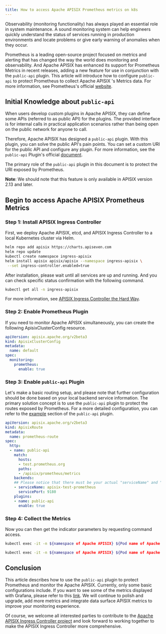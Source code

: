 ```yaml
---
title: How to access Apache APISIX Prometheus metrics on k8s
---
```


<!--
#
# Licensed to the Apache Software Foundation (ASF) under one or more
# contributor license agreements.  See the NOTICE file distributed with
# this work for additional information regarding copyright ownership.
# The ASF licenses this file to You under the Apache License, Version 2.0
# (the "License"); you may not use this file except in compliance with
# the License.  You may obtain a copy of the License at
#
#     http://www.apache.org/licenses/LICENSE-2.0
#
# Unless required by applicable law or agreed to in writing, software
# distributed under the License is distributed on an "AS IS" BASIS,
# WITHOUT WARRANTIES OR CONDITIONS OF ANY KIND, either express or implied.
# See the License for the specific language governing permissions and
# limitations under the License.
#
-->

Observability (monitoring functionality) has always played an essential role in system maintenance. A sound monitoring system can help engineers quickly understand the status of services running in production environments and locate problems or give early warning of anomalies when they occur.

Prometheus is a leading open-source project focused on metrics and alerting that has changed the way the world does monitoring and observability. And Apache APISIX has enhanced its support for Prometheus Metrics in recent releases, adding a new feature for use in conjunction with the `public-api` plugin. This article will introduce how to configure `public-api` to protect Prometheus to collect Apache APISIX 's Metrics data. For more information, see Prometheus's official [website](https://prometheus.io/).

## Initial Knowledge about `public-api`

When users develop custom plugins in Apache APISIX, they can define some APIs (referred to as public API) for the plugins. The provided interface is for internal calls in practical application scenarios rather than being open on the public network for anyone to call.

Therefore, Apache APISIX has designed a `public-api` plugin. With this plugin, you can solve the public API's pain points. You can set a custom URI for the public API and configure any plugin. For more information, see the `public-api` Plugin's official [document](https://apisix.apache.org/docs/apisix/plugins/public-api/).

The primary role of the `public-api` plugin in this document is to protect the URI exposed by Prometheus.

**Note**: We should note that this feature is only available in APISIX version 2.13 and later.

## Begin to access Apache APISIX Prometheus Metrics

### Step 1: Install APISIX Ingress Controller

First, we deploy Apache APISIX, etcd, and APISIX Ingress Controller to a local Kubernetes cluster via Helm.

```sh
helm repo add apisix https://charts.apiseven.com
helm repo update
kubectl create namespace ingress-apisix
helm install apisix apisix/apisix --namespace ingress-apisix \
 --set ingress-controller.enabled=true
```

After installation, please wait until all services are up and running. And you can check specific status confirmation with the following command.

```sh
kubectl get all -n ingress-apisix
```

For more information, see [APISIX Ingress Controller the Hard Way](https://apisix.apache.org/docs/ingress-controller/practices/the-hard-way).

### Step 2: Enable Prometheus Plugin

If you need to monitor Apache APISIX simultaneously, you can create the following ApisixClusterConfig resource.

```yaml
apiVersion: apisix.apache.org/v2beta3
kind: ApisixClusterConfig
metadata:
  name: default
spec:
  monitoring:
    prometheus:
      enable: true
```

### Step 3: Enable `public-api` Plugin

Let's make a basic routing setup, and please note that further configuration should be done based on your local backend service information. The primary solution concept is to use the `public-api` plugin to protect the routes exposed by Prometheus. For a more detailed configuration, you can refer to the [example](https://apisix.apache.org/zh/docs/apisix/plugins/public-api/#example) section of the `public-api` plugin.

```yaml
apiVersion: apisix.apache.org/v2beta3
kind: ApisixRoute
metadata:
  name: prometheus-route
spec:
  http:
  - name: public-api
    match:
      hosts:
      - test.prometheus.org
      paths:
      - /apisix/prometheus/metrics
    backends:
    ## Please notice that there must be your actual "serviceName" and "servicePort"
    - serviceName: apisix-test-prometheus
      servicePort: 9180
    plugins:
    - name: public-api
      enable: true
```

### Step 4: Collect the Metrics

Now you can then get the indicator parameters by requesting command access.

```sh
kubectl exec -it -n ${namespace of Apache APISIX} ${Pod name of Apache APISIX} -- curl http://127.0.0.1:9180/apisix/admin/routes -H 'X-API-Key: edd1c9f034335f136f87ad84b625c8f1'

kubectl exec -it -n ${namespace of Apache APISIX} ${Pod name of Apache APISIX} -- curl http://127.0.0.1:9080/headers -H 'Host: test.prometheus.org'
```

## Conclusion

This article describes how to use the `public-api` plugin to protect Prometheus and monitor the Apache APISIX. Currently, only some basic configurations include. If you want to see some of the metrics displayed with Grafana, please refer to this [link](https://apisix.apache.org/zh/blog/2021/12/13/monitor-apisix-ingress-controller-with-prometheus/#). We will continue to polish and upgrade, add more metrics and integrate data surface APISIX metrics to improve your monitoring experience.

Of course, we welcome all interested parties to contribute to the [Apache APISIX Ingress Controller project](https://github.com/apache/apisix-ingress-controller) and look forward to working together to make the APISIX Ingress Controller more comprehensive.
